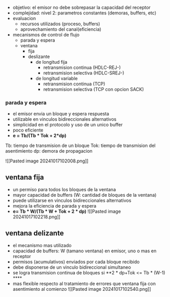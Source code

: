 - objetivo: el emisor no debe sobrepasar la capacidad del receptor
- complejidad: nivel 2: parametros constantes (demoras, buffers, etc)
- evaluacion
	- recursos utilizados (proceso, buffers)
	- aprovechamiento del canal(eficiencia)
- mecanismos de control de flujo
	- parada y espera
	- ventana
		- fija
		- deslizante
			- de longitud fija
				- retransmision continua (HDLC-REJ-)
				- retransmision selectiva (HDLC-SREJ-)
			- de longitud variable
				- retransmision continua (TCP)
				- retransmision selectiva (TCP con opcion SACK)

### parada y espera
- el emisor envia un bloque y espera respuesta
- utilizable en vinculos bidireccionales alternativos
- simplicidad en el protocolo y uso de un unico buffer
- poco eficiente
- **e = Tb/(Tb * Tok + 2*dp)**

Tb: tiempo de transmision de un bloque
Tok: tiempo de transmision del asentimiento
dp: demora de propagacion

![[Pasted image 20241017102008.png]]

## ventana fija
- un permiso para todos los bloques de la ventana
- mayor capacidad de buffers (W: cantidad de bloques de la ventana)
- puede utilizarse en vinculos bidireccionales alternativos
- mejora la eficiencia de parada y espera
- **e= Tb * W/(Tb * W + Tok + 2 * dp)**
![[Pasted image 20241017102218.png]]

## ventana delizante
- el mecanismo mas utilizado
- capacidad de buffers: W (tamano ventana) en emisor, uno o mas en receptor
- permisos (acumulativos) enviados por cada bloque recibido
- debe disponerse de un vinculo bidireccional simultaneo
- se logra transmision continua de bloques si **2 * dp+Tok <= Tb * (W-1) ****
- mas flexible respecto al tratamiento de errores que ventana fija con asentimiento al comienzo
![[Pasted image 20241017102540.png]]